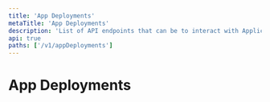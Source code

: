 ```yaml
---
title: 'App Deployments'
metaTitle: 'App Deployments'
description: 'List of API endpoints that can be to interact with Application Deployment resources'
api: true
paths: ['/v1/appDeployments']
---
```


# App Deployments
